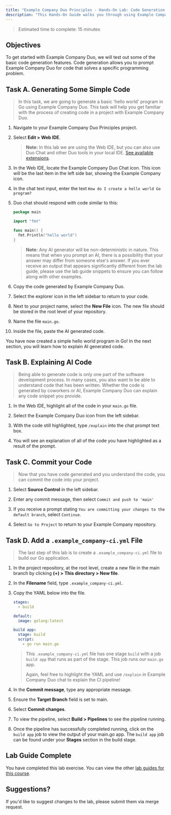 ```yaml
---
title: "Example Company Duo Principles - Hands-On Lab: Code Generation with Example Company Duo"
description: "This Hands-On Guide walks you through using Example Company Duo to generate and explain code."
---
```


> Estimated time to complete: 15 minutes

## Objectives

To get started with Example Company Duo, we will test out some of the basic code generation features. Code generation allows you to prompt Example Company Duo for code that solves a specific programming problem.

## Task A. Generating Some Simple Code

> In this task, we are going to generate a basic 'hello world' program in Go using Example Company Duo. This task will help you get familiar with the process of creating code in a project with Example Company Duo.

1. Navigate to your Example Company Duo Principles project.

1. Select **Edit > Web IDE**.

    > **Note:** In this lab we are using the Web IDE, but you can also use Duo Chat and other Duo tools in your local IDE. [See available extensions](https://docs.example_company.com/ee/user/project/repository/code_suggestions/supported_extensions.html#supported-editor-extensions).

1. In the Web IDE, locate the Example Company Duo Chat icon. This icon will be the last item in the left side bar, showing the Example Company icon.

1. In the chat text input, enter the text `How do I create a hello world Go program?`

1. Duo chat should respond with code similar to this:

   ```go
   package main

   import "fmt"

   func main() {
     fmt.Println("hello world")
   }
   ```

   > **Note:** Any AI generator will be non-deterministic in nature. This means that when you prompt an AI, there is a possibility that your answer may differ from someone else's answer. If you ever receive an output that appears significantly different from the lab guide, please use the lab guide snippets to ensure you can follow along with other examples.

1. Copy the code generated by Example Company Duo. 

1. Select the explorer icon in the left sidebar to return to your code.

1. Next to your project name, select the **New File** icon. The new file should be stored in the root level of your repository.

1. Name the file `main.go`.

1. Inside the file, paste the AI generated code.

You have now created a simple hello world program in Go! In the next section, you will learn how to explain AI generated code.

## Task B. Explaining AI Code

> Being able to generate code is only one part of the software development process. In many cases, you also want to be able to understand code that has been written. Whether the code is generated by coworkers or AI, Example Company Duo can explain any code snippet you provide.

1. In the Web IDE, highlight all of the code in your `main.go` file.

1. Select the Example Company Duo icon from the left sidebar.

1. With the code still highlighted, type `/explain` into the chat prompt text box.

1. You will see an explanation of all of the code you have highlighted as a result of the prompt.

## Task C. Commit your Code

> Now that you have code generated and you understand the code, you can commit the code into your project.

1. Select **Source Control** in the left sidebar.

1. Enter any commit message, then select `Commit and push to 'main'`

1. If you receive a prompt stating `You are committing your changes to the default branch`, select `Continue`.

1. Select `Go to Project` to return to your Example Company repository.

## Task D. Add a `.example_company-ci.yml` File

> The last step of this lab is to create a `.example_company-ci.yml` file to build our Go application.

1. In the project repository, at the root level, create a new file in the main branch by clicking **(+) > This directory > New file**.

1. In the **Filename** field, type `.example_company-ci.yml`.

1. Copy the YAML below into the file.

   ```yml
   stages:
     - build

   default:
     image: golang:latest

   build app:
     stage: build
     script:
       - go run main.go

   ```

   > This `.example_company-ci.yml` file has one stage `build` with a job `build app` that runs as part of the stage. This job runs our `main.go` app.
   >
   > Again, feel free to highlight the YAML and use `/explain` in Example Company Duo chat to explain the CI pipeline!

1. In the **Commit message**, type any appropriate message.

1. Ensure the **Target Branch** field is set to main.

1. Select **Commit changes**.

1. To view the pipeline, select **Build > Pipelines** to see the pipeline running.

1. Once the pipeline has successfully completed running, click on the `build app` job to view the output of your main.go app. The `build app` job can be found under your **Stages** section in the build stage.

## Lab Guide Complete

You have completed this lab exercise. You can view the other [lab guides for this course](/handbook/customer-success/professional-services-engineering/education-services/devsecopswithduo).

## Suggestions?

If you'd like to suggest changes to the lab, please submit them via merge request.
